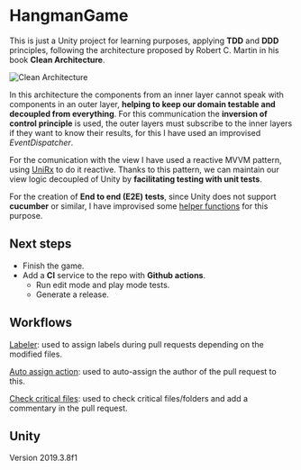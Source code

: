 # HangmanGame

This is just a Unity project for learning purposes, applying <b>TDD</b> and <b>DDD</b> principles, following the architecture proposed by Robert C. Martin in his book <b>Clean Architecture</b>.

![Clean Architecture](https://blog.cleancoder.com/uncle-bob/images/2012-08-13-the-clean-architecture/CleanArchitecture.jpg)

In this architecture the components from an inner layer cannot speak with components in an outer layer, <b>helping to keep our domain testable and decoupled from everything</b>. For this communication the <b>inversion of control principle</b> is used, the outer layers must subscribe to the inner layers if they want to know their results, for this I have used an improvised <i>EventDispatcher</i>.

For the comunication with the view I have used a reactive MVVM pattern, using [UniRx](https://github.com/neuecc/UniRx) to do it reactive. Thanks to this pattern, we can maintain our view logic decoupled of Unity by <b>facilitating testing with unit tests</b>.

For the creation of <b>End to end (E2E) tests</b>, since Unity does not support <b>cucumber</b> or similar, I have improvised some [helper functions](https://github.com/DanielParra159/HangmanGame/blob/master/Assets/Scripts/EndToEndTests/StartGameE2E.cs) for this purpose.

## Next steps

* Finish the game.
* Add a <b>CI</b> service to the repo with <b>Github actions</b>.
  * Run edit mode and play mode tests.
  * Generate a release.

## Workflows

[Labeler](https://github.com/marketplace/actions/labeler?version=v3-preview): used to assign labels during pull requests depending on the modified files.

[Auto assign action](https://github.com/marketplace/actions/auto-assign-action): used to auto-assign the author of the pull request to this.

[Check critical files](https://github.com/CodelyTV/check-critical-files): used to check critical files/folders and add a commentary in the pull request.

## Unity
Version 2019.3.8f1
